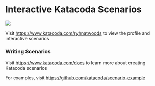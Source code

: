 # Interactive Katacoda Scenarios

[![](http://shields.katacoda.com/katacoda/ryhnatwoods/count.svg)](https://www.katacoda.com/ryhnatwoods "Get your profile on Katacoda.com")

Visit https://www.katacoda.com/ryhnatwoods to view the profile and interactive scenarios

### Writing Scenarios
Visit https://www.katacoda.com/docs to learn more about creating Katacoda scenarios

For examples, visit https://github.com/katacoda/scenario-example
